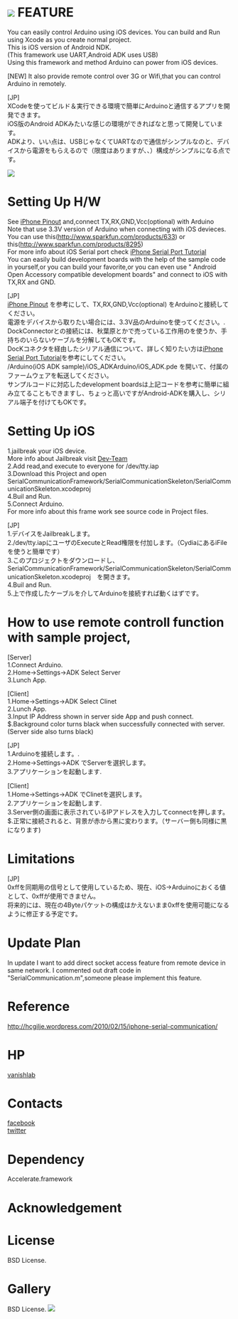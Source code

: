 ![](http://vanishlab.web.fc2.com/vanishlab/OSS_files/chip.png)
FEATURE
=======
You can easily control Arduino using iOS devices.
You can build and Run using Xcode as you create normal project.<br>
This is iOS version of Android NDK.<br>
(This framework use UART,Android ADK uses USB)<br>
Using this framework and method Arduino can power from iOS devices.

[NEW]
It also provide remote control over 3G or Wifi,that you can control Arduino in remotely.



[JP]<br>
XCodeを使ってビルド＆実行できる環境で簡単にArduinoと通信するアプリを開発できます。<br>
iOS版のAndroid ADKみたいな感じの環境ができればなと思って開発しています。<br>
ADKより、いい点は、USBじゃなくてUARTなので通信がシンプルなのと、デバイスから電源をもらえるので（限度はありますが、、）構成がシンプルになる点です。<br>

![](http://blog-imgs-42.fc2.com/v/a/n/vanishlab/201106232358095ce.png)

Setting Up H/W
=======
See [iPhone Pinout] and,connect TX,RX,GND,Vcc(optional) with Arduino<br>
Note that use 3.3V version of Arduino when connecting with iOS devieces.<br>
You can use this(http://www.sparkfun.com/products/633) or this(http://www.sparkfun.com/products/8295) <br>
For more info about iOS Serial port check [iPhone Serial Port Tutorial]<br>
You can easily build development boards with the help of the sample code in yourself,or you can build your favorite,or you can even use " Android Open Accessory compatible development boards" and connect to iOS with TX,RX and GND. 

[JP]<br>
[iPhone Pinout] を参考にして、TX,RX,GND,Vcc(optional) をArduinoと接続してください。<br>
電源をデバイスから取りたい場合には、3.3V品のArduinoを使ってください。.<br>
DockConnectorとの接続には、秋葉原とかで売っている工作用のを使うか、手持ちのいらないケーブルを分解してもOKです。 <br>
DocKコネクタを経由したシリアル通信について、詳しく知りたい方は[iPhone Serial Port Tutorial]を参考にしてください。<br>
/Arduino(iOS ADK sample)/iOS_ADKArduino/iOS_ADK.pde を開いて、付属のファームウェアを転送してください。<br>
サンプルコードに対応したdevelopment boardsは上記コードを参考に簡単に組み立てることもできますし、ちょっと高いですがAndroid-ADKを購入し、シリアル端子を付けてもOKです。<br>


Setting Up iOS
=======
1.jailbreak your iOS device.<br>
More info about Jailbreak visit [Dev-Team]<br>
2.Add read,and execute to everyone for /dev/tty.iap<br>
3.Download this Project and open SerialCommunicationFramework/SerialCommunicationSkeleton/SerialCommunicationSkeleton.xcodeproj<br> 
4.Buil and Run.<br>
5.Connect Arduino.<br>
For more info about this frame work see source code in Project files.<br>

[JP]<br>
1.デバイスをJailbreakします。<br>
2./dev/tty.iapにユーザのExecuteとRead権限を付加します。（CydiaにあるiFileを使うと簡単です）<br>
3.このプロジェクトをダウンロードし、SerialCommunicationFramework/SerialCommunicationSkeleton/SerialCommunicationSkeleton.xcodeproj　を開きます。<br> 
4.Buil and Run.<br>
5.上で作成したケーブルを介してArduinoを接続すれば動くはずです。<br>


How to use remote controll function with sample project,
=======
[Server]<br>
1.Connect Arduino.<br>
2.Home->Settings->ADK Select Server<br>
3.Lunch App.<br>

[Client]<br>
1.Home->Settings->ADK Select Clinet<br>
2.Lunch App.<br>
3.Input IP Address shown in server side App and push connect.
$.Background color turns black when successfully connected with server.(Server side also turns black)



[JP]<br>
1.Arduinoを接続します。.<br>
2.Home->Settings->ADK でServerを選択します。<br>
3.アプリケーションを起動します.<br>

[Client]<br>
1.Home->Settings->ADK でClinetを選択します。<br>
2.アプリケーションを起動します.<br>
3.Server側の画面に表示されているIPアドレスを入力してconnectを押します。
$.正常に接続されると、背景が赤から黒に変わります。（サーバー側も同様に黒になります)

Limitations
=======

[JP]<br>
0xffを同期用の信号として使用しているため、現在、iOS->Arduinoにおくる値として、0xffが使用できません。<br>
将来的には、現在の4Byteパケットの構成はかえないまま0xffを使用可能になるように修正する予定です。


Update Plan
=======
In update I want to add direct socket access feature from remote device in same network.
I commented out draft code in "SerialCommunication.m",someone please implement this feature.

Reference
=======
http://hcgilje.wordpress.com/2010/02/15/iphone-serial-communication/<br>


HP
=======
[vanishlab]

Contacts
=======
[facebook]<br>
[twitter]

Dependency
=======
Accelerate.framework
 
Acknowledgement
=======

License
=======
BSD License.

Gallery
=======
BSD License.
![](http://blog-imgs-42.fc2.com/v/a/n/vanishlab/20110625121707c2a.jpg)


[Dev-Team]: http://blog.iphone-dev.org/
[vanishlab]: http://vanishlab.web.fc2.com/
[BSD License]: http://www.opensource.org/licenses/bsd-license.php
[facebook]: http://www.facebook.com/yusuke.sekikawa
[twitter]: http://twitter.com/#!/YusukeSekikawa
[iPhone Pinout]: http://pinouts.ru/Devices/ipod_pinout.shtml
[iPhone Serial Port Tutorial]: http://devdot.wikispaces.com/Iphone+Serial+Port+Tutorial